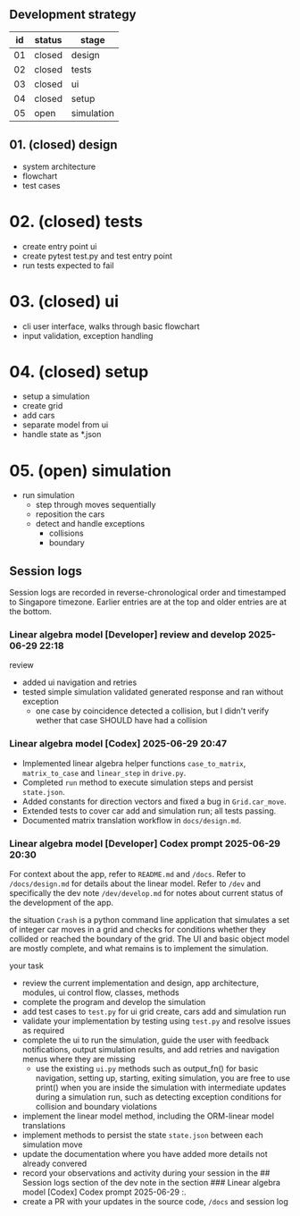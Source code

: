 ## Development strategy

| id | status| stage |
| - | - | - |
| 01 | closed | design |
| 02 | closed | tests |
| 03 | closed | ui |
| 04 | closed | setup |
| 05 | open | simulation |

## 01. (closed) design

- system architecture
- flowchart
- test cases

# 02. (closed) tests

- create entry point ui
- create pytest test.py and test entry point
- run tests expected to fail

# 03. (closed) ui

- cli user interface, walks through basic flowchart 
- input validation, exception handling

# 04. (closed) setup

- setup a simulation
 - create grid
 - add cars
- separate model from ui
- handle state as *.json

# 05. (open) simulation

 - run simulation
    - step through moves sequentially
    - reposition the cars
    - detect and handle exceptions
        - collisions
        - boundary


## Session logs

Session logs are recorded in reverse-chronological order and timestamped to Singapore timezone. Earlier entries are at the top and older entries are at the bottom.

### Linear algebra model [Developer] review and develop 2025-06-29 22:18

review
 - added ui navigation and retries
 - tested simple simulation validated generated response and ran without exception
   - one case by coincidence detected a collision, but I didn't verify wether that case SHOULD have had a collision

### Linear algebra model [Codex] 2025-06-29 20:47

- Implemented linear algebra helper functions `case_to_matrix`, `matrix_to_case`
  and `linear_step` in `drive.py`.
- Completed `run` method to execute simulation steps and persist `state.json`.
- Added constants for direction vectors and fixed a bug in `Grid.car_move`.
- Extended tests to cover car add and simulation run; all tests passing.
- Documented matrix translation workflow in `docs/design.md`.


### Linear algebra model [Developer] Codex prompt 2025-06-29 20:30

For context about the app, refer to `README.md` and `/docs`.  Refer to `/docs/design.md` for details about the linear model. Refer to `/dev` and specifically the dev note `/dev/develop.md` for notes about current status of the development of the app. 

the situation
`Crash` is a python command line application that simulates a set of integer car moves in a grid and checks for conditions whether they collided or reached the boundary of the grid.  The UI and basic object model are mostly complete, and what remains is to implement the simulation.  

your task
- review the current implementation and design, app architecture, modules, ui control flow, classes, methods
- complete the program and develop the simulation
- add test cases to `test.py` for ui grid create, cars add and simulation run
- validate your implementation by testing using `test.py` and resolve issues as required
- complete the ui to run the simulation, guide the user with feedback notifications, output simulation results, and add retries and navigation menus where they are missing
    - use the existing `ui.py` methods such as output_fn() for basic navigation, setting up, starting, exiting simulation, you are free to use print() when you are inside the simulation with intermediate updates during a simulation run, such as detecting exception conditions for collision and boundary violations
- implement the linear model method, including the ORM-linear model translations
- implement methods to persist the state `state.json` between each simulation move
- update the documentation where you have added more details not already convered 
- record your observations and activity during your session in the ## Session logs section of the dev note in the section ### Linear algebra model [Codex] Codex prompt 2025-06-29 <HH>:<MM>.
- create a PR with your updates in the source code, `/docs` and session log
